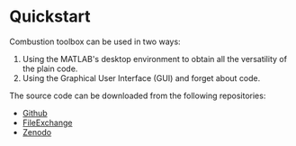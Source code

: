 # Quickstart

Combustion toolbox can be used in two ways:
1. Using the MATLAB's desktop environment to obtain all the versatility of the plain code.
2. Using the Graphical User Interface (GUI) and forget about code.

The source code can be downloaded from the following repositories:
* [Github](https://github.com/AlbertoCuadra/combustion_toolbox)
* [FileExchange](https://in.mathworks.com/matlabcentral/fileexchange/101088-combustion-toolbox?requestedDomain=)
* [Zenodo](https://zenodo.org/record/6383180)